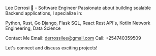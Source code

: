 Lee Derrosi 👋 - Software Engineer
Passionate about building scalable Backend applications, I specialize in:

Python, Rust, Go
Django, Flask
SQL, React
Rest API's, Kotlin
Network Engineering, Data Science

Contact Me
Email: derrossilee@gmail.com
Call: +254740359509

Let's connect and discuss exciting projects!
